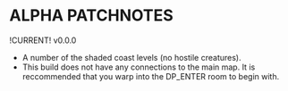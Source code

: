 # ALPHA PATCHNOTES

!CURRENT! v0.0.0
- A number of the shaded coast levels (no hostile creatures).
- This build does not have any connections to the main map. It is reccommended that you warp into the DP_ENTER room to begin with.
